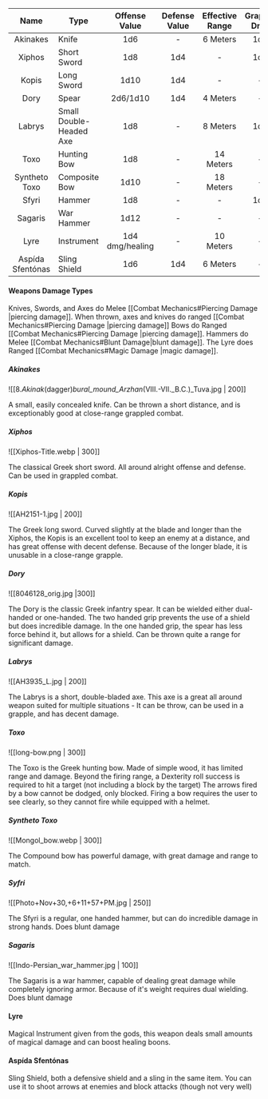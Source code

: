 
|       Name       | Type                    |  Offense Value  | Defense Value | Effective Range | Grapple Dmg | Might Required | Damage Type |
| :--------------: | ----------------------- | :-------------: | :-----------: | :-------------: | :---------: | :------------: | ----------- |
|     Akinakes     | Knife                   |       1d6       |       -       |    6 Meters     |     1d8     |       -        | Piercing    |
|      Xiphos      | Short Sword             |       1d8       |      1d4      |        -        |     1d4     |       -        | Piercing    |
|      Kopis       | Long Sword              |      1d10       |      1d4      |        -        |      -      |       6        | Piercing    |
|       Dory       | Spear                   |    2d6/1d10     |      1d4      |    4 Meters     |      -      |       -        | Piercing    |
|      Labrys      | Small Double-Headed Axe |       1d8       |       -       |    8 Meters     |     1d6     |       -        | Piercing    |
|       Toxo       | Hunting Bow             |       1d8       |       -       |    14 Meters    |      -      |       -        | Piercing    |
|  Syntheto Toxo   | Composite Bow           |      1d10       |       -       |    18 Meters    |      -      |       -        | Piercing    |
|      Sfyri       | Hammer                  |       1d8       |       -       |        -        |     1d6     |       6        | Blunt       |
|     Sagaris      | War Hammer              |      1d12       |       -       |        -        |      -      |       8        | Blunt       |
|       Lyre       | Instrument              | 1d4 dmg/healing |       -       |    10 Meters    |      -      |       -        | Magic       |
| Aspída Sfentónas | Sling Shield            |       1d6       |      1d4      |    6 Meters     |      -      |       -        | Blunt       |



#### Weapons Damage Types
Knives, Swords, and Axes do Melee [[Combat Mechanics#Piercing Damage |piercing damage]].
When thrown, axes and knives do ranged [[Combat Mechanics#Piercing Damage |piercing damage]]
Bows do Ranged [[Combat Mechanics#Piercing Damage |piercing damage]].
Hammers do Melee [[Combat Mechanics#Blunt Damage|blunt damage]].
The Lyre does Ranged [[Combat Mechanics#Magic Damage |magic damage]].

##### Akinakes
![[8._Akinak_(dagger)_bural_mound_Arzhan_(VIII.-VII._B.C.)_Tuva.jpg | 200]] 

A small, easily concealed knife.
Can be thrown a short distance, and is exceptionably good at close-range grappled combat.

##### Xiphos
![[Xiphos-Title.webp | 300]]

The classical Greek short sword. 
All around alright offense and defense.
Can be used in grappled combat.

##### Kopis
![[AH2151-1.jpg | 200]]

The Greek long sword.
Curved slightly at the blade and longer than the Xiphos, the Kopis is an excellent tool to keep an enemy at a distance, and has great offense with decent defense. Because of the longer blade, it is unusable in a close-range grapple.

##### Dory
![[8046128_orig.jpg |300]]

The Dory is the classic Greek infantry spear.
It can be wielded either dual-handed or one-handed.
The two handed grip prevents the use of a shield but does incredible damage.
In the one handed grip, the spear has less force behind it, but allows for a shield.
Can be thrown quite a range for significant damage.

##### Labrys
![[AH3935_L.jpg | 200]]

The Labrys is a short, double-bladed axe.
This axe is a great all around weapon suited for multiple situations - 
It can be throw, can be used in a grapple, and has decent damage.

##### Toxo
![[long-bow.png | 300]]

The Toxo is the Greek hunting bow.
Made of simple wood, it has limited range and damage.
Beyond the firing range, a Dexterity roll success is required to hit a target (not including a block by the target)
The arrows fired by a bow cannot be dodged, only blocked.
Firing a bow requires the user to see clearly, so they cannot fire while equipped with a helmet.
##### Syntheto Toxo
![[Mongol_bow.webp | 300]]

The Compound bow has powerful damage, with great damage and range to match. 

##### Syfri
![[Photo+Nov+30,+6+11+57+PM.jpg | 250]]

The Sfyri is a regular, one handed hammer, but can do incredible damage in strong hands. Does blunt damage

##### Sagaris
![[Indo-Persian_war_hammer.jpg | 100]]

The Sagaris is a war hammer, capable of dealing great damage while completely ignoring armor. Because of it's weight requires dual wielding.
Does blunt damage

#### Lyre
Magical Instrument given from the gods, this weapon deals small amounts of magical damage and can boost healing boons. 

#### Aspída Sfentónas
Sling Shield, both a defensive shield and a sling in the same item.
You can use it to shoot arrows at enemies and block attacks (though not very well)